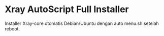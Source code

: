 # Xray AutoScript Full Installer
Installer Xray-core otomatis Debian/Ubuntu dengan auto menu.sh setelah reboot.